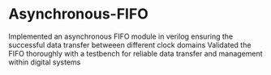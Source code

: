 # Asynchronous-FIFO
Implemented an asynchronous FIFO module in verilog ensuring the successful data transfer betweeen different clock domains
Validated the FIFO thoroughly with a testbench for reliable data transfer and management within digital systems
